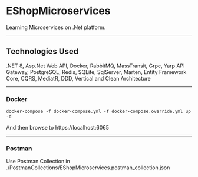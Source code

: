 # EShopMicroservices

Learning Microservices on .Net platform.

---
## Technologies Used

.NET 8, Asp.Net Web API, Docker, RabbitMQ, MassTransit, Grpc, Yarp API Gateway, PostgreSQL, Redis, SQLite, SqlServer, Marten, Entity Framework Core, CQRS, MediatR, DDD, Vertical and Clean Architecture

---
### Docker

```
docker-compose -f docker-compose.yml -f docker-compose.override.yml up -d
```

And then browse to https://localhost:6065

---
### Postman

Use Postman Collection in ./PostmanCollections/EShopMicroservices.postman_collection.json